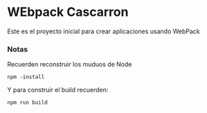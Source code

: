 # WEbpack Cascarron

Este es el proyecto inicial para crear aplicaciones usando WebPack

### Notas
Recuerden reconstruir los muduos de Node
```
npm -install
```
Y para construir el build recuerden:
```
npm run build
```
